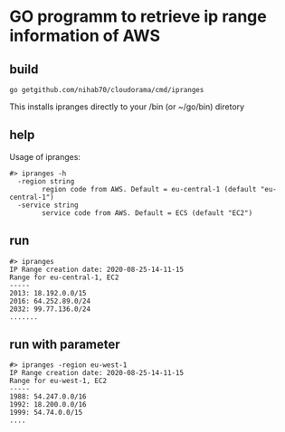 # GO programm to retrieve ip range information of AWS

## build
```
go getgithub.com/nihab70/cloudorama/cmd/ipranges
```
This installs ipranges directly to your /bin (or ~/go/bin) diretory

## help
Usage of ipranges:
```
#> ipranges -h
  -region string
    	region code from AWS. Default = eu-central-1 (default "eu-central-1")
  -service string
    	service code from AWS. Default = ECS (default "EC2")
```

## run
```
#> ipranges
IP Range creation date: 2020-08-25-14-11-15
Range for eu-central-1, EC2
-----
2013: 18.192.0.0/15
2016: 64.252.89.0/24
2032: 99.77.136.0/24
.......
```

## run with parameter
```
#> ipranges -region eu-west-1
IP Range creation date: 2020-08-25-14-11-15
Range for eu-west-1, EC2
-----
1988: 54.247.0.0/16
1992: 18.200.0.0/16
1999: 54.74.0.0/15
....
```
